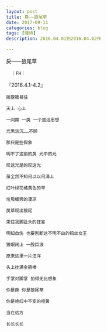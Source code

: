 ```yaml
---
layout: post
title: 戾——狼尾草
date: 2017-09-11
categories: blog
tags: [骚诗]
description: 2016.04.01到2016.04.02作

---
```


   戾——狼尾草
   
      ｜FH｜
 
   『2016.4.1-4.2』
   
    摇箜篌易往
  
    天上 心上
   
    一间房 一戾 一个遥远思想
    
    光黑淡沉……不顾
    
    那只是些假象
    
    明不了这丽的戾 光中的光
    
    叹这光是的叹这光
    
    虽全然不知何以以何涌上
    
    红叶绿花橘黄色的草
    
    垃圾桶旁的凄凉
    
    戾草现出狼尾
    
    束住我脚趾头的狂妄
    
    明知自伤 也要割断这不明不白的钨丝女王
    
    狼眼闭上 一股巨浪
    
    原来这里一片汪洋
    
    头上挂满金箍棒
    
    手掌对脚掌 拍得无比想象
    
    你是戾 你是狼尾草
    
    你是艳红中不变的橙黄
    
    当在远方
    
    长长长长
    
